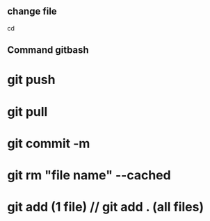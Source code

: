 ## change file
cd

## Command gitbash
# git push
# git pull
# git commit -m
# git rm "file name" --cached
# git add (1 file) // git add . (all files)
